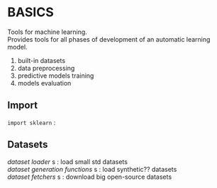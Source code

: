 # BASICS

Tools for machine learning.  
Provides tools for all phases of development of an automatic learning model.  
1.	built-in datasets
2.	data preprocessing
3.	predictive models training
4.	models evaluation

## Import
`import sklearn` :  

## Datasets

_dataset loader_ s : load small std datasets  
_dataset generation functions_ s : load synthetic?? datasets  
_dataset fetchers_ s : download big open-source datasets  

